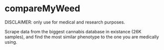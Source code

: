 # compareMyWeed

DISCLAIMER: only use for medical and research purposes. 

Scrape data from the biggest cannabis database in existance (26K samples), and find the most similar phenotype to the one you are medically using. 

